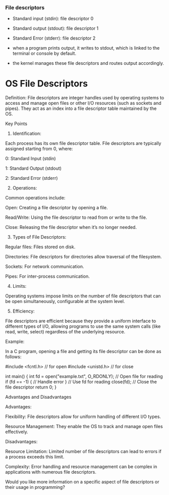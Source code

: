 ### File descriptors
- Standard input (stdin): file descriptor 0
- Standard output (stdout): file descriptor 1
- Standard Error (stderr): file descriptor 2

- when a program prints output, it writes to stdout, which is linked to the terminal or console by default.
- the kernel manages these file descriptors and routes output accordingly.

# OS File Descriptors

Definition: File descriptors are integer handles used by operating systems to access and manage open files or other I/O resources (such as sockets and pipes). They act as an index into a file descriptor table maintained by the OS.

Key Points

1. Identification:

Each process has its own file descriptor table. File descriptors are typically assigned starting from 0, where:

0: Standard Input (stdin)

1: Standard Output (stdout)

2: Standard Error (stderr)




2. Operations:

Common operations include:

Open: Creating a file descriptor by opening a file.

Read/Write: Using the file descriptor to read from or write to the file.

Close: Releasing the file descriptor when it’s no longer needed.




3. Types of File Descriptors:

Regular files: Files stored on disk.

Directories: File descriptors for directories allow traversal of the filesystem.

Sockets: For network communication.

Pipes: For inter-process communication.



4. Limits:

Operating systems impose limits on the number of file descriptors that can be open simultaneously, configurable at the system level.



5. Efficiency:

File descriptors are efficient because they provide a uniform interface to different types of I/O, allowing programs to use the same system calls (like read, write, select) regardless of the underlying resource.




Example:

In a C program, opening a file and getting its file descriptor can be done as follows:

#include <fcntl.h> // for open
#include <unistd.h> // for close

int main() {
    int fd = open("example.txt", O_RDONLY); // Open file for reading
    if (fd == -1) {
        // Handle error
    }
    // Use fd for reading
    close(fd); // Close the file descriptor
    return 0;
}

Advantages and Disadvantages

Advantages:

Flexibility: File descriptors allow for uniform handling of different I/O types.

Resource Management: They enable the OS to track and manage open files effectively.


Disadvantages:

Resource Limitation: Limited number of file descriptors can lead to errors if a process exceeds this limit.

Complexity: Error handling and resource management can be complex in applications with numerous file descriptors.


Would you like more information on a specific aspect of file descriptors or their usage in programming?

